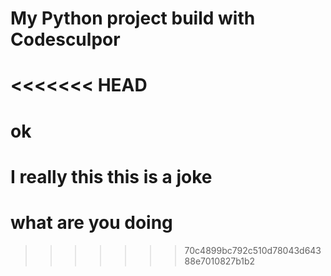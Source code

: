 # My Python project build with Codesculpor
<<<<<<< HEAD
=======
# ok
# I really this this is a joke
# what are you doing
>>>>>>> 70c4899bc792c510d78043d64388e7010827b1b2

